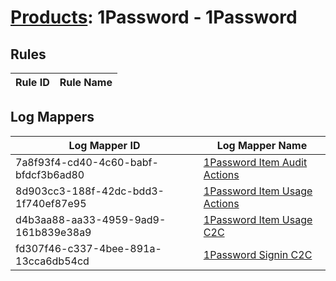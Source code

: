 # [Products](README.md): 1Password - 1Password

## Rules

|Rule ID|Rule Name|
|----|----|


## Log Mappers

|Log Mapper ID|Log Mapper Name|
|----|----|
|7a8f93f4-cd40-4c60-babf-bfdcf3b6ad80|[1Password Item Audit Actions](../mappings/7a8f93f4-cd40-4c60-babf-bfdcf3b6ad80.md)|
|8d903cc3-188f-42dc-bdd3-1f740ef87e95|[1Password Item Usage Actions](../mappings/8d903cc3-188f-42dc-bdd3-1f740ef87e95.md)|
|d4b3aa88-aa33-4959-9ad9-161b839e38a9|[1Password Item Usage C2C](../mappings/d4b3aa88-aa33-4959-9ad9-161b839e38a9.md)|
|fd307f46-c337-4bee-891a-13cca6db54cd|[1Password Signin C2C](../mappings/fd307f46-c337-4bee-891a-13cca6db54cd.md)|



